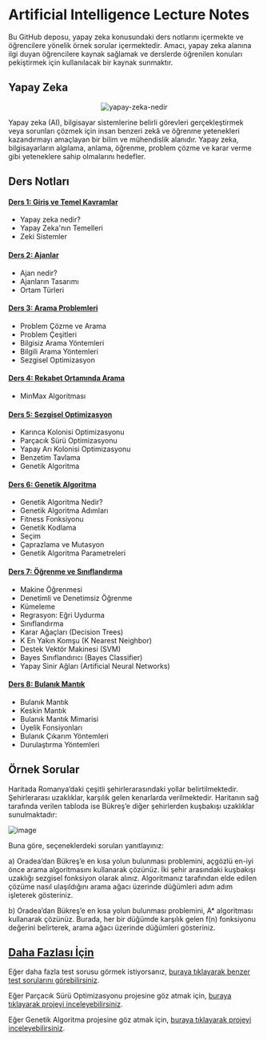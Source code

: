 # Artificial Intelligence Lecture Notes
Bu GitHub deposu, yapay zeka konusundaki ders notlarını içermekte ve öğrencilere yönelik örnek sorular içermektedir. Amacı, yapay zeka alanına ilgi duyan öğrencilere kaynak sağlamak ve derslerde öğrenilen konuları pekiştirmek için kullanılacak bir kaynak sunmaktır.
## Yapay Zeka

<p align="center">
  <img src="https://github.com/saygix/Artificial-Intelligence-Lecture-Notes/assets/139467552/2ec260dd-d169-40fd-9f17-62b7023af655" alt="yapay-zeka-nedir">
</p>

Yapay zeka (AI), bilgisayar sistemlerine belirli görevleri gerçekleştirmek veya sorunları çözmek için insan benzeri zekâ ve öğrenme yetenekleri kazandırmayı amaçlayan bir bilim ve mühendislik alanıdır. Yapay zeka, bilgisayarların algılama, anlama, öğrenme, problem çözme ve karar verme gibi yeteneklere sahip olmalarını hedefler.


## Ders Notları
#### [Ders 1: Giriş ve Temel Kavramlar]()
- Yapay zeka nedir?
- Yapay Zeka'nın Temelleri
- Zeki Sistemler
#### [Ders 2: Ajanlar]()
- Ajan nedir?
- Ajanların Tasarımı
- Ortam Türleri
#### [Ders 3: Arama Problemleri]()
- Problem Çözme ve Arama
- Problem Çeşitleri
- Bilgisiz Arama Yöntemleri
- Bilgili Arama Yöntemleri
- Sezgisel Optimizasyon
#### [Ders 4: Rekabet Ortamında Arama]() 
- MinMax Algoritması
#### [Ders 5: Sezgisel Optimizasyon]() 
- Karınca Kolonisi Optimizasyonu
- Parçacık Sürü Optimizasyonu
- Yapay Arı Kolonisi Optimizasyonu
- Benzetim Tavlama
- Genetik Algoritma
#### [Ders 6: Genetik Algoritma]() 
- Genetik Algoritma Nedir?
- Genetik Algoritma Adımları
- Fitness Fonksiyonu
- Genetik Kodlama
- Seçim
- Çaprazlama ve Mutasyon
- Genetik Algoritma Parametreleri
#### [Ders 7: Öğrenme ve Sınıflandırma]() 
- Makine Öğrenmesi
- Denetimli ve Denetimsiz Öğrenme
- Kümeleme
- Regrasyon: Eğri Uydurma
- Sınıflandırma
- Karar Ağaçları (Decision Trees)
-  K En Yakın Komşu (K Nearest Neighbor)
-  Destek Vektör Makinesi (SVM)
-  Bayes Sınıflandırıcı (Bayes Classifier)
-  Yapay Sinir Ağları (Artificial Neural Networks)
#### [Ders 8: Bulanık Mantık]() 
-  Bulanık Mantık
-  Keskin Mantık
-  Bulanık Mantık Mimarisi
-  Üyelik Fonsiyonları
-  Bulanık Çıkarım Yöntemleri
-  Durulaştırma Yöntemleri
## Örnek Sorular
Haritada Romanya’daki çeşitli şehirlerarasındaki yollar belirtilmektedir. Şehirlerarası uzaklıklar, karşılık gelen kenarlarda verilmektedir. Haritanın sağ tarafında verilen tabloda ise Bükreş’e diğer şehirlerden kuşbakışı uzaklıklar sunulmaktadır:

![image](https://github.com/saygix/Artificial-Intelligence-Lecture-Notes/assets/139467552/315bb78b-2886-41ca-9e9f-ef4fcd153b55) 

Buna göre, seçeneklerdeki soruları yanıtlayınız:

a) Oradea’dan Bükreş’e en kısa yolun bulunması problemini, açgözlü en-iyi önce arama algoritmasını kullanarak çözünüz. İki şehir arasındaki kuşbakışı uzaklığı sezgisel fonksiyon olarak alınız. Algoritmanız tarafından elde edilen çözüme nasıl ulaşıldığını arama ağacı üzerinde düğümleri adım adım işleterek gösteriniz. 

b) Oradea’dan Bükreş’e en kısa yolun bulunması problemini, A* algoritması kullanarak çözünüz. Burada, her bir düğümde karşılık gelen f(n) fonksiyonu değerini belirterek, arama ağacı üzerinde düğümleri gösteriniz.
## [Daha Fazlası İçin]()

Eğer daha fazla test sorusu görmek istiyorsanız, [buraya tıklayarak benzer test sorularını görebilirsiniz](https://www.sanfoundry.com/artificial-intelligence-questions-answers-test/).

Eğer Parçacık Sürü Optimizasyonu projesine göz atmak için, [buraya tıklayarak projeyi inceleyebilirsiniz](https://github.com/saygix/Particle-Swarm-Optimization-PSO).

Eğer Genetik Algoritma projesine göz atmak için, [buraya tıklayarak projeyi inceleyebilirsiniz](https://github.com/saygix/GENETIC-ALGORITHM-BASED-FEATURE-SELECTION-AND-RANDOM-FOREST-CLASSIFICATION-SYSTEM).



